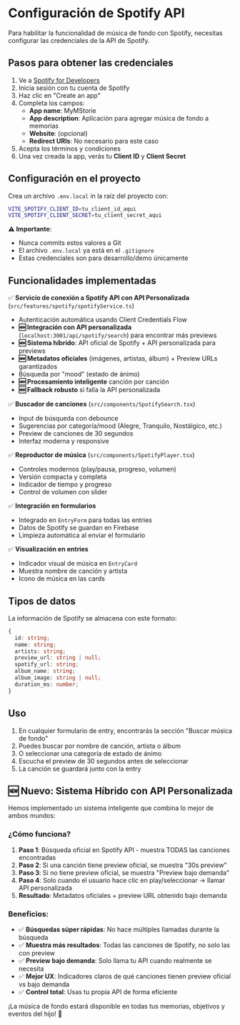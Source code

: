# Configuración de Spotify API

Para habilitar la funcionalidad de música de fondo con Spotify, necesitas configurar las credenciales de la API de Spotify.

## Pasos para obtener las credenciales

1. Ve a [Spotify for Developers](https://developer.spotify.com/dashboard)
2. Inicia sesión con tu cuenta de Spotify
3. Haz clic en "Create an app"
4. Completa los campos:
   - **App name**: MyMStorie
   - **App description**: Aplicación para agregar música de fondo a memorias
   - **Website**: (opcional)
   - **Redirect URIs**: No necesario para este caso
5. Acepta los términos y condiciones
6. Una vez creada la app, verás tu **Client ID** y **Client Secret**

## Configuración en el proyecto

Crea un archivo `.env.local` in la raíz del proyecto con:

```bash
VITE_SPOTIFY_CLIENT_ID=tu_client_id_aqui
VITE_SPOTIFY_CLIENT_SECRET=tu_client_secret_aqui
```

**⚠️ Importante**: 
- Nunca commits estos valores a Git
- El archivo `.env.local` ya está en el `.gitignore`
- Estas credenciales son para desarrollo/demo únicamente

## Funcionalidades implementadas

✅ **Servicio de conexión a Spotify API con API Personalizada** (`src/features/spotify/spotifyService.ts`)
- Autenticación automática usando Client Credentials Flow
- **🆕 Integración con API personalizada** (`localhost:3001/api/spotify/search`) para encontrar más previews
- **🆕 Sistema híbrido**: API oficial de Spotify + API personalizada para previews  
- **🆕 Metadatos oficiales** (imágenes, artistas, álbum) + Preview URLs garantizados
- Búsqueda por "mood" (estado de ánimo)
- **🆕 Procesamiento inteligente** canción por canción
- **🆕 Fallback robusto** si falla la API personalizada

✅ **Buscador de canciones** (`src/components/SpotifySearch.tsx`)
- Input de búsqueda con debounce
- Sugerencias por categoría/mood (Alegre, Tranquilo, Nostálgico, etc.)
- Preview de canciones de 30 segundos
- Interfaz moderna y responsive

✅ **Reproductor de música** (`src/components/SpotifyPlayer.tsx`)
- Controles modernos (play/pausa, progreso, volumen)
- Versión compacta y completa
- Indicador de tiempo y progreso
- Control de volumen con slider

✅ **Integración en formularios**
- Integrado en `EntryForm` para todas las entries
- Datos de Spotify se guardan en Firebase
- Limpieza automática al enviar el formulario

✅ **Visualización en entries**
- Indicador visual de música en `EntryCard`
- Muestra nombre de canción y artista
- Icono de música en las cards

## Tipos de datos

La información de Spotify se almacena con este formato:

```typescript
{
  id: string;
  name: string;
  artists: string;
  preview_url: string | null;
  spotify_url: string;
  album_name: string;
  album_image: string | null;
  duration_ms: number;
}
```

## Uso

1. En cualquier formulario de entry, encontrarás la sección "Buscar música de fondo"
2. Puedes buscar por nombre de canción, artista o álbum
3. O seleccionar una categoría de estado de ánimo
4. Escucha el preview de 30 segundos antes de seleccionar
5. La canción se guardará junto con la entry

## 🆕 **Nuevo: Sistema Híbrido con API Personalizada**

Hemos implementado un sistema inteligente que combina lo mejor de ambos mundos:

### ¿Cómo funciona?
1. **Paso 1**: Búsqueda oficial en Spotify API - muestra TODAS las canciones encontradas
2. **Paso 2**: Si una canción tiene preview oficial, se muestra "30s preview"
3. **Paso 3**: Si no tiene preview oficial, se muestra "Preview bajo demanda" 
4. **Paso 4**: Solo cuando el usuario hace clic en play/seleccionar → llamar API personalizada
5. **Resultado**: Metadatos oficiales + preview URL obtenido bajo demanda

### Beneficios:
- ✅ **Búsquedas súper rápidas**: No hace múltiples llamadas durante la búsqueda
- ✅ **Muestra más resultados**: Todas las canciones de Spotify, no solo las con preview
- ✅ **Preview bajo demanda**: Solo llama tu API cuando realmente se necesita  
- ✅ **Mejor UX**: Indicadores claros de qué canciones tienen preview oficial vs bajo demanda
- ✅ **Control total**: Usas tu propia API de forma eficiente

¡La música de fondo estará disponible en todas tus memorias, objetivos y eventos del hijo! 🎵
